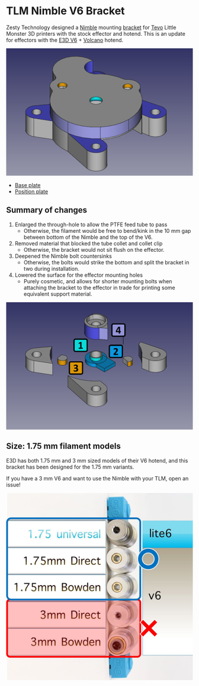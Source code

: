 # TLM Nimble V6 Bracket

Zesty Technology designed a [Nimble](https://zestytechnology.readthedocs.io/en/latest/nimble/index.html) mounting [bracket](https://www.thingiverse.com/thing:2701541) for [Tevo](https://tevo3dprinterstore.com) Little Monster 3D printers with the stock effector and hotend. This is an update for effectors with the [E3D V6](https://e3d-online.dozuki.com/Guide/V6+Assembly/6) + [Volcano](https://e3d-online.dozuki.com/Guide/Building+a+new+Volcano/9) hotend.

![rendering of the updated bracket](/docs/tlm-nimble-v6-freecad.png)

* [Base plate](blob/master/docs/tlm-nimble-v6-base-plate-freecad.stl)
* [Position plate](blob/master/docs/tlm-nimble-v6-position-plate-freecad.stl)

## Summary of changes

1. Enlarged the through-hole to allow the PTFE feed tube to pass
   - Otherwise, the filament would be free to bend/kink in the 10 mm gap between bottom of the Nimble and the top of the V6.
1. Removed material that blocked the tube collet and collet clip
   - Otherwise, the bracket would not sit flush on the effector.
1. Deepened the Nimble bolt countersinks
   - Otherwise, the bolts would strike the bottom and split the bracket in two during installation.
1. Lowered the surface for the effector mounting holes
   - Purely cosmetic, and allows for shorter mounting bolts when attaching the bracket to the effector in trade for printing some equivalent support material.

![rendering of the removed regions from the original bracket](/docs/regions-removed-labeled.png)

## Size: 1.75 mm filament models

E3D has both 1.75 mm and 3 mm sized models of their V6 hotend, and this bracket has been designed for the 1.75 mm variants.

If you have a 3 mm V6 and want to use the Nimble with your TLM, open an issue!

![V6 model sizes](/docs/v6-models-supported.jpg)
